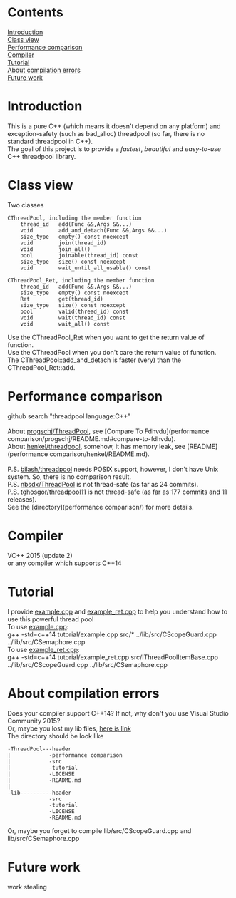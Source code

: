 # Contents
[Introduction](https://github.com/Fdhvdu/ThreadPool/blob/master/README.md#introduction)<br>
[Class view](https://github.com/Fdhvdu/ThreadPool/blob/master/README.md#class-view)<br>
[Performance comparison](https://github.com/Fdhvdu/ThreadPool/blob/master/README.md#performance-comparison)<br>
[Compiler](https://github.com/Fdhvdu/ThreadPool/blob/master/README.md#compiler)<br>
[Tutorial](https://github.com/Fdhvdu/ThreadPool/blob/master/README.md#tutorial)<br>
[About compilation errors](https://github.com/Fdhvdu/ThreadPool/blob/master/README.md#about-compilation-errors)<br>
[Future work](https://github.com/Fdhvdu/ThreadPool/blob/master/README.md#future-work)
# Introduction
This is a pure C++ (which means it doesn't depend on any platform) and exception-safety (such as bad_alloc) threadpool (so far, there is no standard threadpool in C++).<br>
The goal of this project is to provide a *fastest*, *beautiful* and *easy-to-use* C++ threadpool library.<br>
# Class view
Two classes

	CThreadPool, including the member function
		thread_id	add(Func &&,Args &&...)
		void		add_and_detach(Func &&,Args &&...)
		size_type	empty() const noexcept
		void		join(thread_id)
		void		join_all()
		bool		joinable(thread_id) const
		size_type	size() const noexcept
		void 		wait_until_all_usable() const
		
	CThreadPool_Ret, including the member function
		thread_id	add(Func &&,Args &&...)
		size_type	empty() const noexcept
		Ret			get(thread_id)
		size_type	size() const noexcept
		bool		valid(thread_id) const
		void		wait(thread_id) const
		void 		wait_all() const
Use the CThreadPool_Ret when you want to get the return value of function.<br>
Use the CThreadPool when you don't care the return value of function.<br>
The CThreadPool::add_and_detach is faster (very) than the CThreadPool_Ret::add.
# Performance comparison
github search "threadpool language:C++"<br><br>
About [progschj/ThreadPool](https://github.com/progschj/ThreadPool), see [Compare To Fdhvdu](performance comparison/progschj/README.md#compare-to-fdhvdu).<br>
About [henkel/threadpool](https://github.com/henkel/threadpool), somehow, it has memory leak, see [README](performance comparison/henkel/README.md).<br><br>
P.S. [bilash/threadpool](https://github.com/bilash/threadpool) needs POSIX support, however, I don't have Unix system. So, there is no comparison result.<br>
P.S. [nbsdx/ThreadPool](https://github.com/nbsdx/ThreadPool) is not thread-safe (as far as 24 commits).<br>
P.S. [tghosgor/threadpool11](https://github.com/tghosgor/threadpool11) is not thread-safe (as far as 177 commits and 11 releases).<br>
See the [directory](performance comparison/) for more details.
# Compiler
VC++ 2015 (update 2)<br>
or any compiler which supports C++14
# Tutorial
I provide [example.cpp](tutorial/example.cpp) and [example_ret.cpp](tutorial/example_ret.cpp) to help you understand how to use this powerful thread pool<br>
To use [example.cpp](tutorial/example.cpp):<br>
g++ -std=c++14 tutorial/example.cpp src/* ../lib/src/CScopeGuard.cpp ../lib/src/CSemaphore.cpp<br>
To use [example_ret.cpp](tutorial/example_ret.cpp):<br>
g++ -std=c++14 tutorial/example_ret.cpp src/IThreadPoolItemBase.cpp ../lib/src/CScopeGuard.cpp ../lib/src/CSemaphore.cpp
# About compilation errors
Does your compiler support C++14? If not, why don't you use Visual Studio Community 2015?<br>
Or, maybe you lost my lib files, [here is link](https://github.com/Fdhvdu/lib)<br>
The directory should be look like

	-ThreadPool---header
	|            -performance comparison
	|            -src
	|            -tutorial
	|            -LICENSE
	|            -README.md
	|
	-lib----------header
	             -src
	             -tutorial
	             -LICENSE
	             -README.md
Or, maybe you forget to compile lib/src/CScopeGuard.cpp and lib/src/CSemaphore.cpp
# Future work
work stealing

